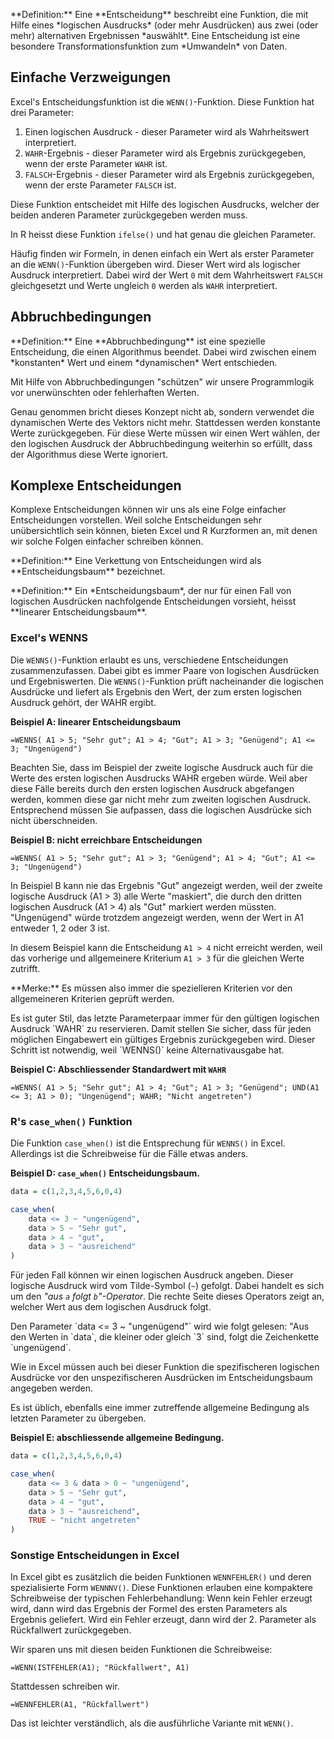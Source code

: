 <p class="alert alert-primary"  markdown="1">
**Definition:** Eine **Entscheidung** beschreibt eine Funktion, die mit Hilfe eines *logischen Ausdrucks* (oder mehr Ausdrücken) aus zwei (oder mehr) alternativen Ergebnissen *auswählt*. Eine Entscheidung ist eine besondere Transformationsfunktion zum *Umwandeln* von Daten.
</p>

## Einfache Verzweigungen

Excel's Entscheidungsfunktion ist die `WENN()`-Funktion. Diese Funktion hat drei Parameter: 

1. Einen logischen Ausdruck - dieser Parameter wird als Wahrheitswert interpretiert. 
2. `WAHR`-Ergebnis - dieser Parameter wird als Ergebnis zurückgegeben, wenn der erste Parameter `WAHR` ist.
3. `FALSCH`-Ergebnis - dieser Parameter wird als Ergebnis zurückgegeben, wenn der erste Parameter `FALSCH` ist. 

Diese Funktion entscheidet mit Hilfe des logischen Ausdrucks, welcher der beiden anderen Parameter zurückgegeben werden muss. 

In R heisst diese Funktion `ifelse()` und hat genau die gleichen Parameter. 

Häufig finden wir Formeln, in denen einfach ein Wert als erster Parameter an die `WENN()`-Funktion übergeben wird. Dieser Wert wird als logischer Ausdruck interpretiert. Dabei wird der Wert `0` mit dem Wahrheitswert `FALSCH` gleichgesetzt und Werte ungleich `0` werden  als `WAHR` interpretiert.

## Abbruchbedingungen 

<p class="alert alert-primary"  markdown="1">
**Definition:** Eine **Abbruchbedingung** ist eine spezielle Entscheidung, die einen Algorithmus beendet. Dabei wird zwischen einem *konstanten* Wert und einem *dynamischen* Wert entschieden.
</p>

Mit Hilfe von Abbruchbedingungen "schützen" wir unsere Programmlogik vor unerwünschten oder fehlerhaften Werten. 

<p class="alert alert-warning"  markdown="1">
Genau genommen bricht dieses Konzept nicht ab, sondern verwendet  die dynamischen Werte des Vektors nicht mehr. Stattdessen werden konstante Werte zurückgegeben. Für diese Werte müssen wir einen Wert wählen, der den logischen Ausdruck der Abbruchbedingung weiterhin so erfüllt, dass der Algorithmus diese Werte ignoriert. 
</p> 

## Komplexe Entscheidungen

Komplexe Entscheidungen können wir uns als eine Folge einfacher Entscheidungen vorstellen. Weil solche Entscheidungen sehr unübersichtlich sein können, bieten Excel und R Kurzformen an, mit denen wir solche Folgen einfacher schreiben können.

<p class="alert alert-primary"  markdown="1">
**Definition:** Eine Verkettung von Entscheidungen wird als **Entscheidungsbaum** bezeichnet.
</p>

<p class="alert alert-primary"  markdown="1">
**Definition:** Ein *Entscheidungsbaum*, der nur für einen Fall von logischen Ausdrücken nachfolgende Entscheidungen vorsieht, heisst **linearer Entscheidungsbaum**.
</p>


### Excel's WENNS

Die `WENNS()`-Funktion erlaubt es uns, verschiedene Entscheidungen zusammenzufassen. Dabei gibt es immer Paare von logischen Ausdrücken und Ergebniswerten. Die `WENNS()`-Funktion prüft nacheinander die logischen Ausdrücke und liefert als Ergebnis den Wert, der zum ersten logischen Ausdruck gehört, der WAHR ergibt. 

**Beispiel A: linearer Entscheidungsbaum**

```
=WENNS( A1 > 5; "Sehr gut"; A1 > 4; "Gut"; A1 > 3; "Genügend"; A1 <= 3; "Ungenügend")
```

Beachten Sie, dass im Beispiel der zweite logische Ausdruck auch für die Werte des ersten logischen Ausdrucks WAHR ergeben würde. Weil aber diese Fälle bereits durch den ersten logischen Ausdruck abgefangen werden, kommen diese gar nicht mehr zum zweiten logischen Ausdruck. Entsprechend müssen Sie aufpassen, dass die logischen Ausdrücke sich nicht überschneiden. 

**Beispiel B: nicht erreichbare Entscheidungen**

```
=WENNS( A1 > 5; "Sehr gut"; A1 > 3; "Genügend"; A1 > 4; "Gut"; A1 <= 3; "Ungenügend")
```

In Beispiel B kann nie das Ergebnis "Gut" angezeigt werden, weil der zweite logische Ausdruck (A1 > 3) alle Werte "maskiert", die durch den dritten logischen Ausdruck (A1 > 4) als "Gut" markiert werden müssten. "Ungenügend" würde trotzdem angezeigt werden, wenn der Wert in A1 entweder 1, 2 oder 3 ist.

In diesem Beispiel kann die Entscheidung `A1 > 4` nicht erreicht werden, weil das vorherige und allgemeinere Kriterium `A1 > 3` für die gleichen Werte zutrifft.  

<p class="alert alert-success"  markdown="1">
**Merke:** Es müssen also immer die spezielleren Kriterien vor den allgemeineren Kriterien geprüft werden.
</p>

<p class="alert alert-success"  markdown="1">Es ist guter Stil, das letzte Parameterpaar immer für den gültigen logischen Ausdruck `WAHR` zu reservieren. Damit stellen Sie sicher, dass für jeden möglichen Eingabewert ein gültiges Ergebnis zurückgegeben wird. Dieser Schritt ist notwendig, weil `WENNS()` keine Alternativausgabe hat.</p>

**Beispiel C: Abschliessender Standardwert mit `WAHR`**

```
=WENNS( A1 > 5; "Sehr gut"; A1 > 4; "Gut"; A1 > 3; "Genügend"; UND(A1 <= 3; A1 > 0); "Ungenügend"; WAHR; "Nicht angetreten")
```
### R's `case_when()` Funktion

Die Funktion `case_when()` ist die Entsprechung für `WENNS()` in Excel. Allerdings ist die Schreibweise für die Fälle etwas anders. 

**Beispiel D: `case_when()`  Entscheidungsbaum.**

```R
data = c(1,2,3,4,5,6,0,4)

case_when(
    data <= 3 ~ "ungenügend",
    data > 5 ~ "Sehr gut",
    data > 4 ~ "gut",
    data > 3 ~ "ausreichend"
)
```

Für jeden Fall können wir einen logischen Ausdruck angeben. Dieser logische Ausdruck wird vom Tilde-Symbol (`~`) gefolgt. Dabei handelt es sich um den *"aus `a` folgt `b`"-Operator*. Die rechte Seite dieses Operators  zeigt an, welcher Wert aus dem logischen Ausdruck folgt.

<p class="alert alert-info"  markdown="1">
Den Parameter `data <= 3 ~ "ungenügend"` wird wie folgt gelesen: "Aus den Werten in `data`, die kleiner oder gleich `3` sind, folgt die Zeichenkette `ungenügend`. 
</p>

Wie in Excel müssen auch bei dieser Funktion die spezifischeren logischen Ausdrücke vor den unspezifischeren Ausdrücken im Entscheidungsbaum angegeben werden. 

Es ist üblich, ebenfalls eine immer zutreffende allgemeine Bedingung als letzten Parameter zu übergeben. 

**Beispiel E: abschliessende allgemeine Bedingung.**

```R
data = c(1,2,3,4,5,6,0,4)

case_when(
    data <= 3 & data > 0 ~ "ungenügend",
    data > 5 ~ "Sehr gut",
    data > 4 ~ "gut",
    data > 3 ~ "ausreichend",
    TRUE ~ "nicht angetreten"
)
```

### Sonstige Entscheidungen in Excel

In Excel gibt es zusätzlich die beiden Funktionen `WENNFEHLER()` und deren spezialisierte Form `WENNNV()`. Diese Funktionen erlauben eine kompaktere Schreibweise der typischen Fehlerbehandlung: Wenn kein Fehler erzeugt wird, dann wird das Ergebnis der Formel des ersten Parameters als Ergebnis geliefert. Wird ein Fehler erzeugt, dann wird der 2. Parameter als Rückfallwert  zurückgegeben. 

Wir sparen uns mit diesen beiden Funktionen die Schreibweise: 

```
=WENN(ISTFEHLER(A1); "Rückfallwert", A1)
```

Stattdessen schreiben wir.

```
=WENNFEHLER(A1, "Rückfallwert")
```

Das ist leichter verständlich, als die ausführliche Variante mit `WENN()`.
